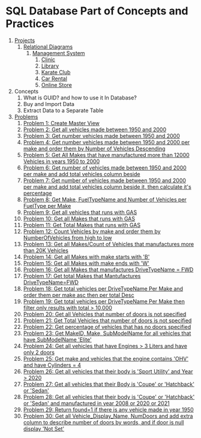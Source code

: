 # SQL Database Part of Concepts and Practices

1. [Projects](src/_1_projects)
    1. [Relational Diagrams](src/_1_projects/_1_1_relational_diagrams)
        1. [Management System](src/_1_projects/_1_1_relational_diagrams/_1_1_1_management_system)
            1. [Clinic](src/_1_projects/_1_1_relational_diagrams/_1_1_1_management_system/Clinic.mmd)
            2. [Library](src/_1_projects/_1_1_relational_diagrams/_1_1_1_management_system/Library.mmd)
            3. [Karate Club](src/_1_projects/_1_1_relational_diagrams/_1_1_1_management_system/KarateClub.mmd)
            4. [Car Rental](src/_1_projects/_1_1_relational_diagrams/_1_1_1_management_system/CarRental.mmd)
            5. [Online Store](src/_1_projects/_1_1_relational_diagrams/_1_1_1_management_system/OnlineStore.mmd)
2. Concepts
    1. What is GUID? and how to use it In Database?
    2. Buy and Import Data
    3. Extract Data to a Separate Table
3. [Problems](src/_2_problems)
    1. [Problem 1: Create Master View](src/_2_problems/_2_1_create_master_view)
    2. [Problem 2: Get all vehicles made between 1950 and 2000](src/_2_problems/_2_2_get_all_vehicles_made_between_1950_and_2000)
    3. [Problem 3: Get number vehicles made between 1950 and 2000](src/_2_problems/_2_3_get_number_vehicles_made_between_1950_and_2000)
    4. [Problem 4: Get number vehicles made between 1950 and 2000 per make and order them by Number of Vehicles Descending](src/_2_problems/_2_4_get_number_vehicles_made_between_1950_and_2000_per_make_and_order_them_by_number_of_vehicles_descending)
    5. [Problem 5: Get All Makes that have manufactured more than 12000 Vehicles in years 1950 to 2000](src/_2_problems/_2_5_get_all_makes_that_have_manufactured_more_than_12000_vehicles_in_years_1950_to_2000)
    6. [Problem 6: Get number of vehicles made between 1950 and 2000 per make and add total vehicles column beside](src/_2_problems/_2_6_get_number_of_vehicles_made_between_1950_and_2000_per_make_and_add_total_vehicles_column_beside)
    7. [Problem 7: Get number of vehicles made between 1950 and 2000 per make and add total vehicles column beside it, then calculate it's percentage](src/_2_problems/_2_7_get_number_of_vehicles_made_between_1950_and_2000_per_make_and_add_total_vehicles_column_beside_it_then_calculate_it_is_percentage)
    8. [Problem 8: Get Make, FuelTypeName and Number of Vehicles per FuelType per Make](src/_2_problems/_2_8_get_make_fuel_type_name_and_number_of_vehicles_per_fuel_type_per_make)
    9. [Problem 9: Get all vehicles that runs with GAS](src/_2_problems/_2_9_get_all_vehicles_that_runs_with_gas)
    10. [Problem 10: Get all Makes that runs with GAS](src/_2_problems/_2_10_get_all_makes_that_runs_with_gas)
    11. [Problem 11: Get Total Makes that runs with GAS](src/_2_problems/_2_11_get_total_makes_that_runs_with_gas)
    12. [Problem 12: Count Vehicles by make and order them by NumberOfVehicles from high to low](src/_2_problems/_2_12_count_vehicles_by_make_and_order_them_by_number_of_vehicles_from_high_to_low)
    13. [Problem 13: Get all Makes/Count of Vehicles that manufactures more than 20K Vehicles](src/_2_problems/_2_13_get_all_makes_and_count_of_vehicles_that_manufactures_more_than_20k_vehicles)
    14. [Problem 14: Get all Makes with make starts with 'B'](src/_2_problems/_2_14_get_all_makes_with_make_starts_with_b)
    15. [Problem 15: Get all Makes with make ends with 'W'](src/_2_problems/_2_15_get_all_makes_with_make_ends_with_w)
    16. [Problem 16: Get all Makes that manufactures DriveTypeName = FWD](src/_2_problems/_2_16_get_all_makes_that_manufactures_drive_type_name_equal_fwd)
    17. [Problem 17: Get total Makes that Mantufactures DriveTypeName=FWD](src/_2_problems/_2_17_get_total_makes_that_mantufactures_drive_type_name_equal_fwd)
    18. [Problem 18: Get total vehicles per DriveTypeName Per Make and order them per make asc then per total Desc](src/_2_problems/_2_18_get_total_vehicles_per_drive_type_name_per_make_and_order_them_per_make_asc_then_per_total_desc)
    19. [Problem 19: Get total vehicles per DriveTypeName Per Make then filter only results with total > 10,000](src/_2_problems/_2_19_get_total_vehicles_per_drive_type_name_per_make_then_filter_only_results_with_total_bigger_than_10000)
    20. [Problem 20: Get all Vehicles that number of doors is not specified](src/_2_problems/_2_20_get_all_vehicles_that_number_of_doors_is_not_specified)
    21. [Problem 21: Get Total Vehicles that number of doors is not specified](src/_2_problems/_2_21_get_total_vehicles_that_number_of_doors_is_not_specified)
    22. [Problem 22: Get percentage of vehicles that has no doors specified](src/_2_problems/_2_22_get_percentage_of_vehicles_that_has_no_doors_specified)
    23. [Problem 23: Get MakeID, Make, SubModelName for all vehicles that have SubModelName 'Elite'](src/_2_problems/_2_23_get_make_id_and_make_and_sub_model_name_for_all_vehicles_that_have_sub_model_name_elite)
    24. [Problem 24: Get all vehicles that have Engines > 3 Liters and have only 2 doors](src/_2_problems/_2_24_get_all_vehicles_that_have_engines_bigger_than_3_liters_and_have_only_2_doors)
    25. [Problem 25: Get make and vehicles that the engine contains 'OHV' and have Cylinders = 4](src/_2_problems/_2_25_get_make_and_vehicles_that_the_engine_contains_ohv_and_have_cylinders_equal_4)
    26. [Problem 26: Get all vehicles that their body is 'Sport Utility' and Year > 2020](src/_2_problems/_2_26_get_all_vehicles_that_their_body_is_sport_utility_and_year_bigger_than_2020)
    27. [Problem 27: Get all vehicles that their Body is 'Coupe' or 'Hatchback' or 'Sedan'](src/_2_problems/_2_27_get_all_vehicles_that_their_body_is_coupe_or_hatchback_or_sedan)
    28. [Problem 28: Get all vehicles that their body is 'Coupe' or 'Hatchback' or 'Sedan' and manufactured in year 2008 or 2020 or 2021](src/_2_problems/_2_28_get_all_vehicles_that_their_body_is_coupe_or_hatchback_or_sedan_and_manufactured_in_year_2008_or_2020_or_2021)
    29. [Problem 29: Return found=1 if there is any vehicle made in year 1950](src/_2_problems/_2_29_return_found_equal_1_if_there_is_any_vehicle_made_in_year_1950)
    30. [Problem 30: Get all Vehicle_Display_Name, NumDoors and add extra column to describe number of doors by words, and if door is null display 'Not Set']()
